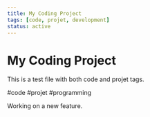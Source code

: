 ```yaml
---
title: My Coding Project
tags: [code, projet, development]
status: active
---
```


# My Coding Project

This is a test file with both code and projet tags.

#code #projet #programming

Working on a new feature.